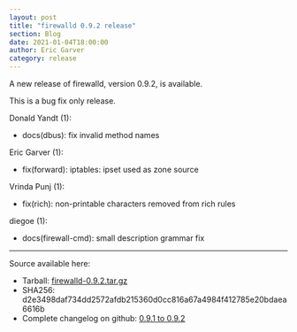 ```yaml
---
layout: post
title: "firewalld 0.9.2 release"
section: Blog
date: 2021-01-04T18:00:00
author: Eric Garver
category: release
---
```


A new release of firewalld, version 0.9.2, is available.

This is a bug fix only release.

Donald Yandt (1):
- docs(dbus): fix invalid method names

Eric Garver (1):
- fix(forward): iptables: ipset used as zone source

Vrinda Punj (1):
- fix(rich): non-printable characters removed from rich rules

diegoe (1):
- docs(firewall-cmd): small description grammar fix

-----

Source available here:

 * Tarball: [firewalld-0.9.2.tar.gz](https://github.com/firewalld/firewalld/releases/download/v0.9.2/firewalld-0.9.2.tar.gz)
 * SHA256: d2e3498daf734dd2572afdb215360d0cc816a67a4984f412785e20bdaea6616b
 * Complete changelog on github: [0.9.1 to 0.9.2](https://github.com/firewalld/firewalld/compare/v0.9.1...v0.9.2)
